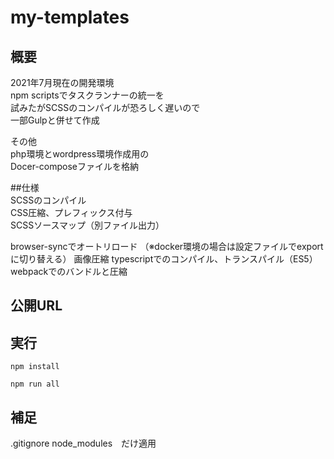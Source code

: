 # my-templates

## 概要
2021年7月現在の開発環境  
npm scriptsでタスクランナーの統一を  
試みたがSCSSのコンパイルが恐ろしく遅いので  
一部Gulpと併せて作成  

その他  
php環境とwordpress環境作成用の  
Docer-composeファイルを格納  



##仕様
<gulp>  
SCSSのコンパイル  
CSS圧縮、プレフィックス付与  
SCSSソースマップ（別ファイル出力）  
  
<npm-scripts>  
browser-syncでオートリロード  
（※docker環境の場合は設定ファイルでexportに切り替える）  
画像圧縮  
typescriptでのコンパイル、トランスパイル（ES5）  
webpackでのバンドルと圧縮  


## 公開URL


## 実行
`npm install`

`npm run all`


## 補足
.gitignore
node_modules　だけ適用


